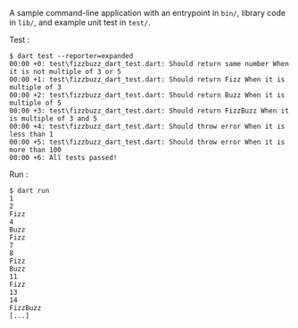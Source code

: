 A sample command-line application with an entrypoint in `bin/`, library code
in `lib/`, and example unit test in `test/`.

Test :

    $ dart test --reporter=expanded
    00:00 +0: test\fizzbuzz_dart_test.dart: Should return same number When it is not multiple of 3 or 5
    00:00 +1: test\fizzbuzz_dart_test.dart: Should return Fizz When it is multiple of 3
    00:00 +2: test\fizzbuzz_dart_test.dart: Should return Buzz When it is multiple of 5
    00:00 +3: test\fizzbuzz_dart_test.dart: Should return FizzBuzz When it is multiple of 3 and 5
    00:00 +4: test\fizzbuzz_dart_test.dart: Should throw error When it is less than 1
    00:00 +5: test\fizzbuzz_dart_test.dart: Should throw error When it is more than 100
    00:00 +6: All tests passed!

Run :

    $ dart run
    1
    2
    Fizz
    4
    Buzz
    Fizz
    7
    8
    Fizz
    Buzz
    11
    Fizz
    13
    14
    FizzBuzz
    [...]
